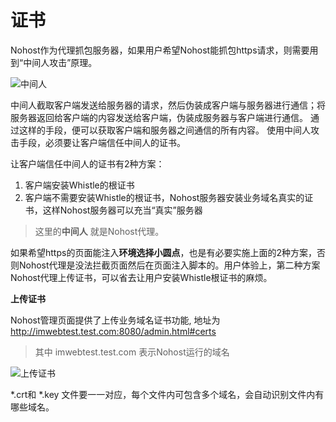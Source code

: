 # 证书

Nohost作为代理抓包服务器，如果用户希望Nohost能抓包https请求，则需要用到“中间人攻击”原理。

![中间人](https://user-images.githubusercontent.com/4689952/69628380-a3eb7280-1086-11ea-9863-cbdc4ab0be85.png)

中间人截取客户端发送给服务器的请求，然后伪装成客户端与服务器进行通信；将服务器返回给客户端的内容发送给客户端，伪装成服务器与客户端进行通信。 通过这样的手段，便可以获取客户端和服务器之间通信的所有内容。 使用中间人攻击手段，必须要让客户端信任中间人的证书。


让客户端信任中间人的证书有2种方案：
1. 客户端安装Whistle的根证书
2. 客户端不需要安装Whistle的根证书，Nohost服务器安装业务域名真实的证书，这样Nohost服务器可以充当“真实”服务器

> 这里的**中间人** 就是Nohost代理。

如果希望https的页面能注入**环境选择小圆点**，也是有必要实施上面的2种方案，否则Nohost代理是没法拦截页面然后在页面注入脚本的。用户体验上，第二种方案Nohost代理上传证书，可以省去让用户安装Whistle根证书的麻烦。


**上传证书**

Nohost管理页面提供了上传业务域名证书功能, 地址为
http://imwebtest.test.com:8080/admin.html#certs
> 其中 imwebtest.test.com 表示Nohost运行的域名

![上传证书](https://user-images.githubusercontent.com/4689952/69628531-b4035200-1086-11ea-9935-7feb0cfd2df7.png)

*.crt和 *.key 文件要一一对应，每个文件内可包含多个域名，会自动识别文件内有哪些域名。
